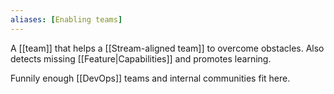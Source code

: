 ```yaml
---
aliases: [Enabling teams]
---
```


A [[team]] that helps a [[Stream-aligned team]] to overcome obstacles. Also detects missing [[Feature|Capabilities]] and promotes learning.

Funnily enough [[DevOps]] teams and internal communities fit here.
